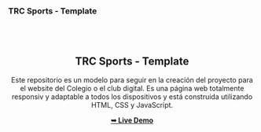 ### TRC Sports - Template

<div align="center"> <br /> <br /> <h2 align="center">TRC Sports - Template</h2>
Este repositorio es un modelo para seguir en la creación del proyecto para el website del Colegio o el club digital. Es una página web totalmente responsiv y adaptable a todos los dispositivos y está construida utilizando HTML, CSS y JavaScript.

<a href="https://trcgroup.github.io/template-club-digital"><strong>➥ Live Demo</strong></a>

</div>

